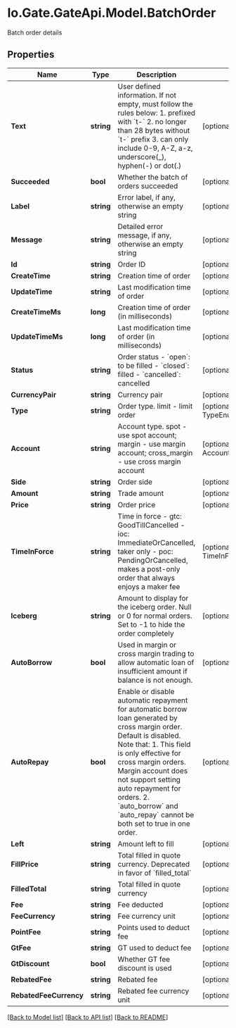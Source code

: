 
# Io.Gate.GateApi.Model.BatchOrder

Batch order details

## Properties

Name | Type | Description | Notes
------------ | ------------- | ------------- | -------------
**Text** | **string** | User defined information. If not empty, must follow the rules below:  1. prefixed with &#x60;t-&#x60; 2. no longer than 28 bytes without &#x60;t-&#x60; prefix 3. can only include 0-9, A-Z, a-z, underscore(_), hyphen(-) or dot(.)  | [optional] 
**Succeeded** | **bool** | Whether the batch of orders succeeded | [optional] 
**Label** | **string** | Error label, if any, otherwise an empty string | [optional] 
**Message** | **string** | Detailed error message, if any, otherwise an empty string | [optional] 
**Id** | **string** | Order ID | [optional] [readonly] 
**CreateTime** | **string** | Creation time of order | [optional] [readonly] 
**UpdateTime** | **string** | Last modification time of order | [optional] [readonly] 
**CreateTimeMs** | **long** | Creation time of order (in milliseconds) | [optional] [readonly] 
**UpdateTimeMs** | **long** | Last modification time of order (in milliseconds) | [optional] [readonly] 
**Status** | **string** | Order status  - &#x60;open&#x60;: to be filled - &#x60;closed&#x60;: filled - &#x60;cancelled&#x60;: cancelled | [optional] [readonly] 
**CurrencyPair** | **string** | Currency pair | [optional] 
**Type** | **string** | Order type. limit - limit order | [optional] [default to TypeEnum.Limit]
**Account** | **string** | Account type. spot - use spot account; margin - use margin account; cross_margin - use cross margin account | [optional] [default to AccountEnum.Spot]
**Side** | **string** | Order side | [optional] 
**Amount** | **string** | Trade amount | [optional] 
**Price** | **string** | Order price | [optional] 
**TimeInForce** | **string** | Time in force  - gtc: GoodTillCancelled - ioc: ImmediateOrCancelled, taker only - poc: PendingOrCancelled, makes a post-only order that always enjoys a maker fee | [optional] [default to TimeInForceEnum.Gtc]
**Iceberg** | **string** | Amount to display for the iceberg order. Null or 0 for normal orders. Set to -1 to hide the order completely | [optional] 
**AutoBorrow** | **bool** | Used in margin or cross margin trading to allow automatic loan of insufficient amount if balance is not enough. | [optional] 
**AutoRepay** | **bool** | Enable or disable automatic repayment for automatic borrow loan generated by cross margin order. Default is disabled. Note that:  1. This field is only effective for cross margin orders. Margin account does not support setting auto repayment for orders. 2. &#x60;auto_borrow&#x60; and &#x60;auto_repay&#x60; cannot be both set to true in one order. | [optional] 
**Left** | **string** | Amount left to fill | [optional] [readonly] 
**FillPrice** | **string** | Total filled in quote currency. Deprecated in favor of &#x60;filled_total&#x60; | [optional] [readonly] 
**FilledTotal** | **string** | Total filled in quote currency | [optional] [readonly] 
**Fee** | **string** | Fee deducted | [optional] [readonly] 
**FeeCurrency** | **string** | Fee currency unit | [optional] [readonly] 
**PointFee** | **string** | Points used to deduct fee | [optional] [readonly] 
**GtFee** | **string** | GT used to deduct fee | [optional] [readonly] 
**GtDiscount** | **bool** | Whether GT fee discount is used | [optional] [readonly] 
**RebatedFee** | **string** | Rebated fee | [optional] [readonly] 
**RebatedFeeCurrency** | **string** | Rebated fee currency unit | [optional] [readonly] 

[[Back to Model list]](../README.md#documentation-for-models)
[[Back to API list]](../README.md#documentation-for-api-endpoints)
[[Back to README]](../README.md)
